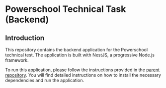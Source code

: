 # Powerschool Technical Task (Backend)

## Introduction

This repository contains the backend application for the Powerschool technical test. The application is built with NestJS, a progressive Node.js framework.

To run this application, please follow the instructions provided in the [parent repository](https://github.com/agostinhodev/powerschool-technical-test-app-parent). You will find detailed instructions on how to install the necessary dependencies and run the application.
